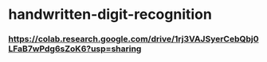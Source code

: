 # handwritten-digit-recognition
### https://colab.research.google.com/drive/1rj3VAJSyerCebQbj0LFaB7wPdg6sZoK6?usp=sharing
